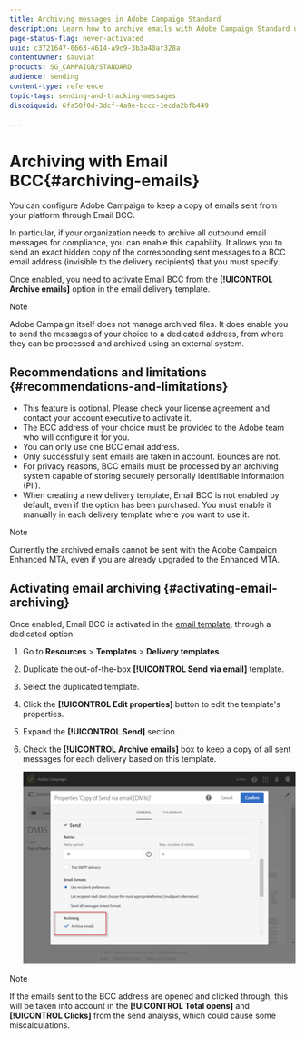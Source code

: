 ```yaml
---
title: Archiving messages in Adobe Campaign Standard
description: Learn how to archive emails with Adobe Campaign Standard using a BCC email address.
page-status-flag: never-activated
uuid: c3721647-0663-4614-a9c9-3b3a40af328a
contentOwner: sauviat
products: SG_CAMPAIGN/STANDARD
audience: sending
content-type: reference
topic-tags: sending-and-tracking-messages
discoiquuid: 6fa50f0d-3dcf-4a9e-bccc-1ecda2bfb449

---
```


# Archiving with Email BCC{#archiving-emails}

You can configure Adobe Campaign to keep a copy of emails sent from your platform through Email BCC.

In particular, if your organization needs to archive all outbound email messages for compliance, you can enable this capability. It allows you to send an exact hidden copy of the corresponding sent messages to a BCC email address (invisible to the delivery recipients) that you must specify.

Once enabled, you need to activate Email BCC from the **[!UICONTROL Archive emails]** option in the email delivery template.

>[!NOTE]
>
>Adobe Campaign itself does not manage archived files. It does enable you to send the messages of your choice to a dedicated address, from where they can be processed and archived using an external system.

## Recommendations and limitations {#recommendations-and-limitations}

* This feature is optional. Please check your license agreement and contact your account executive to activate it.
* The BCC address of your choice must be provided to the Adobe team who will configure it for you.
* You can only use one BCC email address.
* Only successfully sent emails are taken in account. Bounces are not.
* For privacy reasons, BCC emails must be processed by an archiving system capable of storing securely personally identifiable information (PII).
* When creating a new delivery template, Email BCC is not enabled by default, even if the option has been purchased. You must enable it manually in each delivery template where you want to use it.

>[!NOTE]
>
>Currently the archived emails cannot be sent with the Adobe Campaign Enhanced MTA, even if you are already upgraded to the Enhanced MTA.

## Activating email archiving {#activating-email-archiving}

Once enabled, Email BCC is activated in the [email template](../../start/using/marketing-activity-templates.md), through a dedicated option:

1. Go to **Resources** > **Templates** > **Delivery templates**.
1. Duplicate the out-of-the-box **[!UICONTROL Send via email]** template.
1. Select the duplicated template.
1. Click the **[!UICONTROL Edit properties]** button to edit the template's properties.
1. Expand the **[!UICONTROL Send]** section.
1. Check the **[!UICONTROL Archive emails]** box to keep a copy of all sent messages for each delivery based on this template.

   ![](assets/email_archiving.png)

>[!NOTE]
>
>If the emails sent to the BCC address are opened and clicked through, this will be taken into account in the **[!UICONTROL Total opens]** and **[!UICONTROL Clicks]** from the send analysis, which could cause some miscalculations.